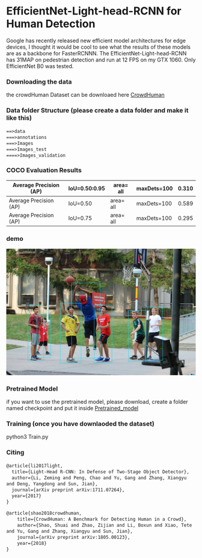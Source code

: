 # EfficientNet-Light-head-RCNN for Human Detection


Google has recently released new efficient model architectures for edge devices, I thought it would be cool to see what the results of these models are as a backbone for FasterRCNNN.
The EfficientNet-Light-head-RCNN has 31MAP on pedestrian detection and run at 12 FPS on my GTX 1060.
Only EfficientNet B0 was tested.

### Downloading the data

the crowdHuman Dataset can be downloaed here [CrowdHuman](https://www.crowdhuman.org/)

### Data folder Structure (please create a data folder and make it like this)
    ==>data
    ===>annotations
    ===>Images
    ===>Images_test
    ====>Images_validation
    
### COCO Evaluation Results

| Average Precision  (AP)  |IoU=0.50:0.95   | area=   all  |maxDets=100    | 0.310  |
|---|---|---|---|---|
| Average Precision  (AP)  | IoU=0.50   | area=   all |maxDets=100   |0.589  |
| Average Precision  (AP)   | IoU=0.75   | area=   all  |maxDets=100   | 0.295  |


### demo

![Alt text](demo.jpg?raw=true "Person detection")


### Pretrained Model

if you want to use the pretrained model, please download, create a folder named checkpoint and put it inside
[Pretrained_model](https://www.dropbox.com/s/hyc453tmlskz8of/efficient_model_L_7.pth?dl=0)



### Training (once you have downlaoded the dataset)

python3 Train.py


### Citing

```
@article{li2017light,
  title={Light-Head R-CNN: In Defense of Two-Stage Object Detector},
  author={Li, Zeming and Peng, Chao and Yu, Gang and Zhang, Xiangyu and Deng, Yangdong and Sun, Jian},
  journal={arXiv preprint arXiv:1711.07264},
  year={2017}
}
```


```
@article{shao2018crowdhuman,
    title={CrowdHuman: A Benchmark for Detecting Human in a Crowd},
    author={Shao, Shuai and Zhao, Zijian and Li, Boxun and Xiao, Tete and Yu, Gang and Zhang, Xiangyu and Sun, Jian},
    journal={arXiv preprint arXiv:1805.00123},
    year={2018}
}
```




